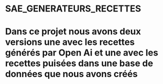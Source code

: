 # SAE_GENERATEURS_RECETTES
# Dans ce projet nous avons deux versions une avec les recettes générés par Open Ai et une avec les recettes puisées dans une base de données que nous avons créés
